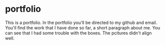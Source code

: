 # portfolio

This is a portfolio. In the portfolio you'll be directed to my github and email. 
You'll find the work that I have done so far, a short paragraph about me.
You can see that I had some trouble with the boxes. The pcitures didn't align well. 
